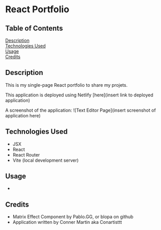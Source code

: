 # React Portfolio

## Table of Contents

[Description](#description)
<br>
[Technologies Used](#technologies-used)
<br>
[Usage](#usage)
<br>
[Credits](#credits)

## Description

This is my single-page React portfolio to share my projets.

This application is deployed using Netlify [here](insert link to deployed application)

A screenshot of the application:
![Text Editor Page](insert screenshot of application here)

## Technologies Used

- JSX
- React
- React Router
- Vite (local development server)

## Usage

- 

## Credits
* Matrix Effect Component by Pablo.GG, or blopa on github
* Application written by Conner Martin aka Conartisttt

